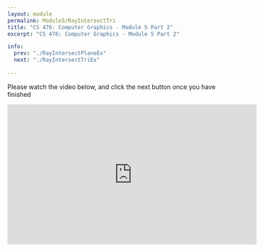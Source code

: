 ```yaml
---
layout: module
permalink: Module5/RayIntersectTri
title: "CS 476: Computer Graphics - Module 5 Part 2"
excerpt: "CS 476: Computer Graphics - Module 5 Part 2"

info:
  prev: "./RayIntersectPlaneEx"
  next: "./RayIntersectTriEx"
  
---
```


Please watch the video below, and click the next button once you have finished

<iframe width="560" height="315" src="https://www.youtube.com/embed/zAhBA42n1eg" frameborder="0" allow="accelerometer; autoplay; clipboard-write; encrypted-media; gyroscope; picture-in-picture" allowfullscreen></iframe>